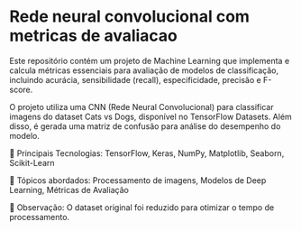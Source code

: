 # Rede neural convolucional com metricas de avaliacao
Este repositório contém um projeto de Machine Learning que implementa e calcula métricas essenciais para avaliação de modelos de classificação, incluindo acurácia, sensibilidade (recall), especificidade, precisão e F-score.

O projeto utiliza uma CNN (Rede Neural Convolucional) para classificar imagens do dataset Cats vs Dogs, disponível no TensorFlow Datasets. Além disso, é gerada uma matriz de confusão para análise do desempenho do modelo.

🔹 Principais Tecnologias: TensorFlow, Keras, NumPy, Matplotlib, Seaborn, Scikit-Learn

🔹 Tópicos abordados: Processamento de imagens, Modelos de Deep Learning, Métricas de Avaliação

📌 Observação: O dataset original foi reduzido para otimizar o tempo de processamento.
